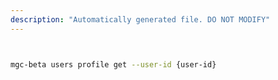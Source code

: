 ```yaml
---
description: "Automatically generated file. DO NOT MODIFY"
---
```


```bash


mgc-beta users profile get --user-id {user-id}

```